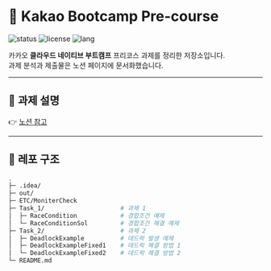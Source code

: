 # 🚀 Kakao Bootcamp Pre-course

![status](https://img.shields.io/badge/Status-Ongoing-4caf50?style=flat-square)
![license](https://img.shields.io/badge/License-MIT-blue?style=flat-square)
![lang](https://img.shields.io/badge/Language-Java-orange?style=flat-square)

카카오 **클라우드 네이티브 부트캠프** 프리코스 과제를 정리한 저장소입니다.  
과제 분석과 제출물은 노션 페이지에 문서화했습니다.

---

## 📌 과제 설명

👉 [노션 참고](https://www.notion.so/shopping-mall/25f25e3f71a4808cb26ac273899d4775)

---

## 📂 레포 구조
```bash
.
├─ .idea/                      
├─ out/                       
├─ ETC/MoniterCheck                       
├─ Task_1/                     # 과제 1
│  ├─ RaceCondition            # 경합조건 예제
│  └─ RaceConditionSol         # 경합조건 해결 예제
├─ Task_2/                     # 과제 2
│  ├─ DeadlockExample          # 데드락 발생 예제
│  ├─ DeadlockExampleFixed1    # 데드락 해결 방법 1
│  └─ DeadlockExampleFixed2    # 데드락 해결 방법 2
└─ README.md
                

